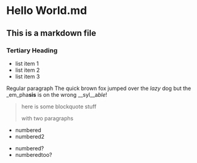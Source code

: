 # Hello World.md
## This is a markdown file
### Tertiary Heading
* list item 1
* list item 2
* list item 3

Regular paragraph
The quick brown fox jumped over the *lazy* dog
but the _em_pha**sis** is on the wrong __syl__a*ble*!

> here is some blockquote stuff
>
> with two paragraphs

- numbered
- numbered2

+ numbered?
+ numberedtoo?
